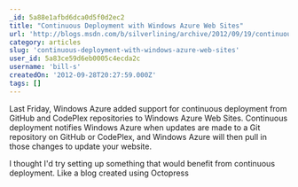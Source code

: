 ```yaml
---
_id: 5a88e1afbd6dca0d5f0d2ec2
title: "Continuous Deployment with Windows Azure Web Sites"
url: 'http://blogs.msdn.com/b/silverlining/archive/2012/09/19/continuous-deployment-with-windows-azure-web-sites.aspx'
category: articles
slug: 'continuous-deployment-with-windows-azure-web-sites'
user_id: 5a83ce59d6eb0005c4ecda2c
username: 'bill-s'
createdOn: '2012-09-28T20:27:59.000Z'
tags: []
---
```


Last Friday, Windows Azure added support for continuous deployment from GitHub and CodePlex repositories to Windows Azure Web Sites. Continuous deployment notifies Windows Azure when updates are made to a Git repository on GitHub or CodePlex, and Windows Azure will then pull in those changes to update your website.

I thought I'd try setting up something that would benefit from continuous deployment. Like a blog created using Octopress

